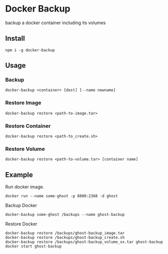 # Docker Backup

backup a docker container including its volumes

## Install
`npm i -g docker-backup`

## Usage

### Backup
`docker-backup <container> [dest] [--name newname]`

### Restore Image
`docker-backup restore <path-to-image.tar>`

### Restore Container
`docker-backup restore <path-to_create.sh>`

### Restore Volume
`docker-backup restore <path-to-volume.tar> [container name]`


## Example

Run docker image.

```
docker run --name some-ghost -p 8080:2368 -d ghost
```

Backup Docker

```
docker-backup some-ghost /backups --name ghost-backup
```

Restore Docker

```
docker-backup restore /backups/ghost-backup_image.tar
docker-backup restore /backups/ghost-backup_create.sh
docker-backup restore /backups/ghost-backup_volume_xx.tar ghost-backup
docker start ghost-backup
```
